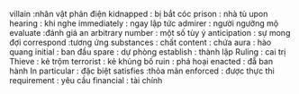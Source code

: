villain :nhân vật phản điện 
kidnapped : bị bắt cóc
prison : nhà tù
upon hearing : khi nghe
immediately : ngay lập tức
admirer : người ngưỡng mộ
evaluate :đánh giá
an arbitrary number : một số tùy ý
anticipation : sự mong đợi
correspond :tương ứng
substances : chất
content : chứa
aura : hào quang 
initial : ban đầu
spare : dự phòng
establish : thành lập
Ruling : cai trị
Thieve : kẻ trộm
terrorist : kẻ khủng bố
ruin : phá hoại 
enacted  : đẵ ban hành
In particular : đặc biệt
satisfies :thỏa mãn
enforced : được thực thi
requirement  : yêu cầu
financial : tài chính
 